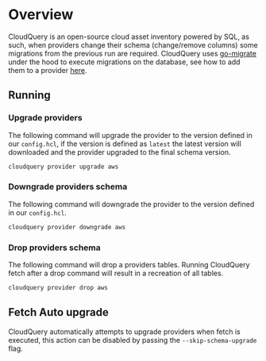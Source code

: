 # Overview

CloudQuery  is an open-source cloud asset inventory powered by SQL, as such, when providers change their schema (change/remove columns) some migrations from the previous run are required. CloudQuery uses [go-migrate](https://github.com/golang-migrate/migrate) under the hood to execute migrations on the database, see how to add them to a provider [here](./developers/sdk/migrations.md).


## Running

### Upgrade providers 

The following command will upgrade the provider to the version defined in our `config.hcl`, if the version is defined as `latest` the latest version will downloaded and the provider upgraded to the final schema version.

```bash
cloudquery provider upgrade aws
```

### Downgrade providers schema

The following command will downgrade the provider to the version defined in our `config.hcl`.
```bash
cloudquery provider downgrade aws
```


### Drop providers schema

The following command will drop a providers tables. Running CloudQuery  fetch after a drop command will result in a recreation of all tables.
```bash
cloudquery provider drop aws
```


## Fetch Auto upgrade

CloudQuery automatically attempts to upgrade providers when fetch is executed, this action can be disabled by passing the `--skip-schema-upgrade` flag.
